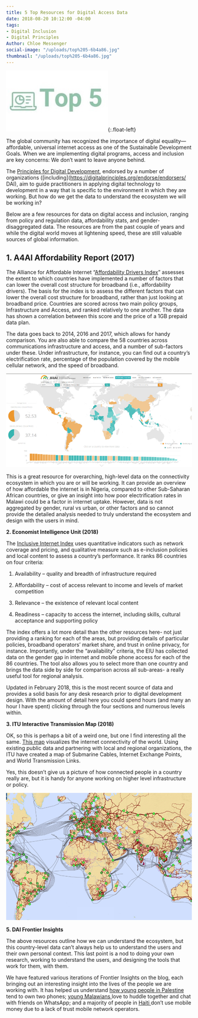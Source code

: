 ```yaml
---
title: 5 Top Resources for Digital Access Data
date: 2018-08-20 10:12:00 -04:00
tags:
- Digital Inclusion
- Digital Principles
Author: Chloe Messenger
social-image: "/uploads/top%205-6b4a86.jpg"
thumbnail: "/uploads/top%205-6b4a86.jpg"
---
```


![top 5-ed0419.jpg](/uploads/top%205-ed0419.jpg){:.float-left}

The global community has recognized the importance of digital equality—affordable, universal internet access as one of the Sustainable Development Goals. When we are implementing digital programs, access and inclusion are key concerns: We don’t want to leave anyone behind.

<!--more-->

The [Principles for Digital Development](https://digitalprinciples.org/), endorsed by a number of organizations ([including](https://digitalprinciples.org/endorse/endorsers/ DAI), aim to guide practitioners in applying digital technology to development in a way that is specific to the environment in which they are working. But how do we get the data to understand the ecosystem we will be working in?

Below are a few resources for data on digital access and inclusion, ranging from policy and regulation data, affordability stats, and gender-disaggregated data. The resources are from the past couple of years and while the digital world moves at lightening speed, these are still valuable sources of global information.

## 1. A4AI Affordability Report (2017)

The Alliance for Affordable Internet “[Affordability Drivers Index](http://a4ai.org/affordability-report/data/?_year=2017&indicator=INDEX)” assesses the extent to which countries have implemented a number of factors that can lower the overall cost structure for broadband (i.e., affordability drivers). The basis for the index is to assess the different factors that can lower the overall cost structure for broadband, rather than just looking at broadband price. Countries are scored across two main policy groups, Infrastructure and Access, and ranked relatively to one another. The data has shown a correlation between this score and the price of a 1GB prepaid data plan.

The data goes back to 2014, 2016 and 2017, which allows for handy comparison. You are also able to compare the 58 countries across communications infrastructure and access, and a number of sub-factors under these. Under infrastructure, for instance, you can find out a country’s electrification rate, percentage of the population covered by the mobile cellular network, and the speed of broadband.

![a4ai.jpg](/uploads/a4ai.jpg)

This is a great resource for overarching, high-level data on the connectivity ecosystem in which you are or will be working. It can provide an overview of how affordable the internet is in Nigeria, compared to other Sub-Saharan African countries, or give an insight into how poor electrification rates in Malawi could be a factor in internet uptake. However, data is not aggregated by gender, rural vs urban, or other factors and so cannot provide the detailed analysis needed to truly understand the ecosystem and design with the users in mind.

**2. Economist Intelligence Unit (2018)**

The [Inclusive Internet Index](https://theinclusiveinternet.eiu.com/) uses quantitative indicators such as network coverage and pricing, and qualitative measure such as e-inclusion policies and local content to assess a country’s performance. It ranks 86 countries on four criteria:

1. Availability – quality and breadth of infrastructure required

2. Affordability – cost of access relevant to income and levels of market competition

3. Relevance – the existence of relevant local content

4. Readiness – capacity to access the internet, including skills, cultural acceptance and supporting policy

The index offers a lot more detail than the other resources here- not just providing a ranking for each of the areas, but providing details of particular policies, broadband operators’ market share, and trust in online privacy, for instance. Importantly, under the “availability” criteria, the EIU has collected data on the gender gap in internet and mobile phone access for each of the 86 countries. The tool also allows you to select more than one country and brings the data side by side for comparison across all sub-areas- a really useful tool for regional analysis.

Updated in February 2018, this is the most recent source of data and provides a solid basis for any desk research prior to digital development design. With the amount of detail here you could spend hours (and many an hour I have spent) clicking through the four sections and numerous levels within.

**3. ITU Interactive Transmission Map (2018)**

OK, so this is perhaps a bit of a weird one, but one I find interesting all the same. [This map](https://www.itu.int/itu-d/tnd-map-public/) visualizes the internet connectivity of the world. Using existing public data and partnering with local and regional organizations, the ITU have created a map of Submarine Cables, Internet Exchange Points, and World Transmission Links.

Yes, this doesn’t give us a picture of how connected people in a country really are, but it is handy for anyone working on higher level infrastructure or policy.

![ITU.jpg](/uploads/ITU.jpg)

**5. DAI Frontier Insights**

The above resources outline how we can understand the ecosystem, but this country-level data can’t always help us to understand the users and their own personal context. This last point is a nod to doing your own research, working to understand the users, and designing the tools that work for them, with them.

We have featured various iterations of Frontier Insights on the blog, each bringing out an interesting insight into the lives of the people we are working with. It has helped us understand [how young people in Palestine ](https://dai-global-digital.com/consumer-insights-palestine-e-governance-readiness.html)tend to own two phones; [young Malawians ](https://dai-global-digital.com/consumer-insights-palestine-e-governance-readiness.html)love to huddle together and chat with friends on WhatsApp; and a majority of people in [Haiti ](https://dai-global-digital.com/digital-insights-would-haitians-use-mobile-money-for-banking.html)don’t use mobile money due to a lack of trust mobile network operators.